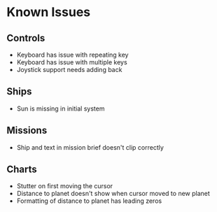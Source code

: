 # Known Issues

## Controls
- Keyboard has issue with repeating key
- Keyboard has issue with multiple keys
- Joystick support needs adding back

## Ships
- Sun is missing in initial system

## Missions
- Ship and text in mission brief doesn't clip correctly

## Charts
- Stutter on first moving the cursor
- Distance to planet doesn't show when cursor moved to new planet
- Formatting of distance to planet has leading zeros